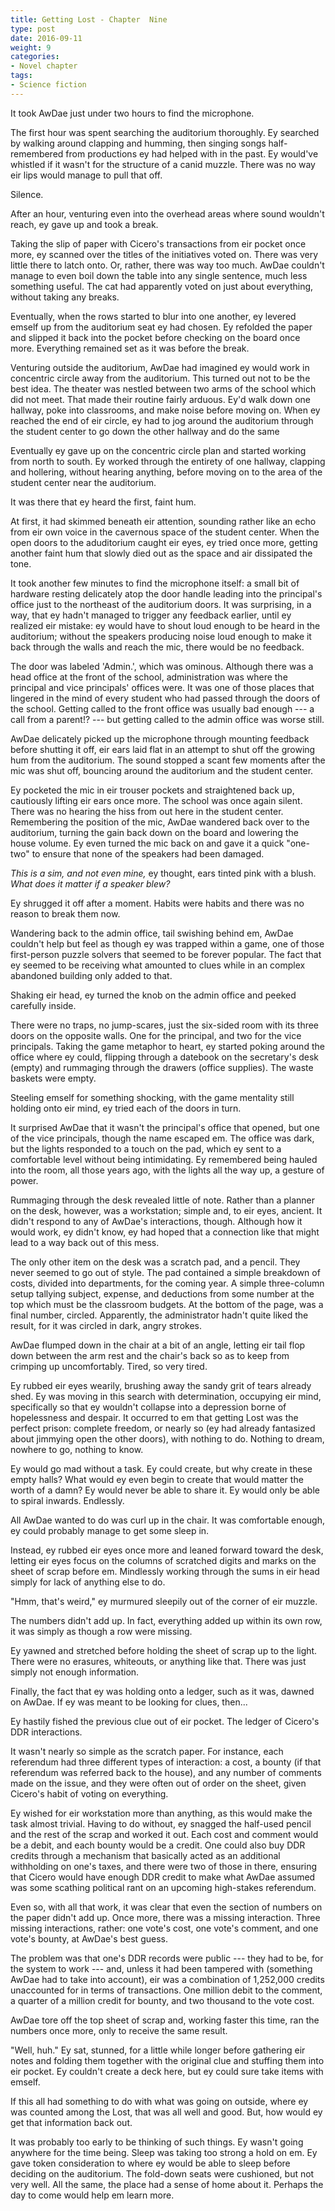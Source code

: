 ```yaml
---
title: Getting Lost - Chapter  Nine
type: post
date: 2016-09-11
weight: 9
categories:
- Novel chapter
tags:
- Science fiction
---
```


It took AwDae just under two hours to find the microphone.

The first hour was spent searching the auditorium thoroughly. Ey searched by walking around clapping and humming, then singing songs half-remembered from productions ey had helped with in the past. Ey would've whistled if it wasn't for the structure of a canid muzzle. There was no way eir lips would manage to pull that off.

Silence.

After an hour, venturing even into the overhead areas where sound wouldn't reach, ey gave up and took a break.

Taking the slip of paper with Cicero's transactions from eir pocket once more, ey scanned over the titles of the initiatives voted on. There was very little there to latch onto. Or, rather, there was way too much. AwDae couldn't manage to even boil down the table into any single sentence, much less something useful. The cat had apparently voted on just about everything, without taking any breaks.

Eventually, when the rows started to blur into one another, ey levered emself up from the auditorium seat ey had chosen. Ey refolded the paper and slipped it back into the pocket before checking on the board once more. Everything remained set as it was before the break.

Venturing outside the auditorium, AwDae had imagined ey would work in concentric circle away from the auditorium. This turned out not to be the best idea. The theater was nestled between two arms of the school which did not meet. That made their routine fairly arduous. Ey'd walk down one hallway, poke into classrooms, and make noise before moving on. When ey reached the end of eir circle, ey had to jog around the auditorium through the student center to go down the other hallway and do the same

Eventually ey gave up on the concentric circle plan and started working from north to south. Ey worked through the entirety of one hallway, clapping and hollering, without hearing anything, before moving on to the area of the student center near the auditorium.

It was there that ey heard the first, faint hum.

At first, it had skimmed beneath eir attention, sounding rather like an echo from eir own voice in the cavernous space of the student center. When the open doors to the aduditorium caught eir eyes, ey tried once more, getting another faint hum that slowly died out as the space and air dissipated the tone.

It took another few minutes to find the microphone itself: a small bit of hardware resting delicately atop the door handle leading into the principal's office just to the northeast of the auditorium doors. It was surprising, in a way, that ey hadn't managed to trigger any feedback earlier, until ey realized eir mistake: ey would have to shout loud enough to be heard in the auditorium; without the speakers producing noise loud enough to make it back through the walls and reach the mic, there would be no feedback.

The door was labeled 'Admin.', which was ominous. Although there was a head office at the front of the school, administration was where the principal and vice principals' offices were. It was one of those places that lingered in the mind of every student who had passed through the doors of the school. Getting called to the front office was usually bad enough --- a call from a parent!? --- but getting called to the admin office was worse still.

AwDae delicately picked up the microphone through mounting feedback before shutting it off, eir ears laid flat in an attempt to shut off the growing hum from the auditorium. The sound stopped a scant few moments after the mic was shut off, bouncing around the auditorium and the student center.

Ey pocketed the mic in eir trouser pockets and straightened back up, cautiously lifting eir ears once more. The school was once again silent. There was no hearing the hiss from out here in the student center. Remembering the position of the mic, AwDae wandered back over to the auditorium, turning the gain back down on the board and lowering the house volume. Ey even turned the mic back on and gave it a quick "one-two" to ensure that none of the speakers had been damaged.

*This is a sim, and not even mine,* ey thought, ears tinted pink with a blush. *What does it matter if a speaker blew?*

Ey shrugged it off after a moment. Habits were habits and there was no reason to break them now.

Wandering back to the admin office, tail swishing behind em, AwDae couldn't help but feel as though ey was trapped within a game, one of those first-person puzzle solvers that seemed to be forever popular. The fact that ey seemed to be receiving what amounted to clues while in an complex abandoned building only added to that.

Shaking eir head, ey turned the knob on the admin office and peeked carefully inside.

There were no traps, no jump-scares, just the six-sided room with its three doors on the opposite walls. One for the principal, and two for the vice principals. Taking the game metaphor to heart, ey started poking around the office where ey could, flipping through a datebook on the secretary's desk (empty) and rummaging through the drawers (office supplies). The waste baskets were empty.

Steeling emself for something shocking, with the game mentality still holding onto eir mind, ey tried each of the doors in turn.

It surprised AwDae that it wasn't the principal's office that opened, but one of the vice principals, though the name escaped em. The office was dark, but the lights responded to a touch on the pad, which ey sent to a comfortable level without being intimidating. Ey remembered being hauled into the room, all those years ago, with the lights all the way up, a gesture of power.

Rummaging through the desk revealed little of note. Rather than a planner on the desk, however, was a workstation; simple and, to eir eyes, ancient. It didn't respond to any of AwDae's interactions, though. Although how it would work, ey didn't know, ey had hoped that a connection like that might lead to a way back out of this mess.

The only other item on the desk was a scratch pad, and a pencil. They never seemed to go out of style. The pad contained a simple breakdown of costs, divided into departments, for the coming year. A simple three-column setup tallying subject, expense, and deductions from some number at the top which must be the classroom budgets. At the bottom of the page, was a final number, circled. Apparently, the administrator hadn't quite liked the result, for it was circled in dark, angry strokes.

AwDae flumped down in the chair at a bit of an angle, letting eir tail flop down between the arm rest and the chair's back so as to keep from crimping up uncomfortably. Tired, so very tired.

Ey rubbed eir eyes wearily, brushing away the sandy grit of tears already shed. Ey was moving in this search with determination, occupying eir mind, specifically so that ey wouldn't collapse into a depression borne of hopelessness and despair. It occurred to em that getting Lost was the perfect prison: complete freedom, or nearly so (ey had already fantasized about jimmying open the other doors), with nothing to do. Nothing to dream, nowhere to go, nothing to know.

Ey would go mad without a task. Ey could create, but why create in these empty halls? What would ey even begin to create that would matter the worth of a damn? Ey would never be able to share it. Ey would only be able to spiral inwards. Endlessly.

All AwDae wanted to do was curl up in the chair. It was comfortable enough, ey could probably manage to get some sleep in.

Instead, ey rubbed eir eyes once more and leaned forward toward the desk, letting eir eyes focus on the columns of scratched digits and marks on the sheet of scrap before em. Mindlessly working through the sums in eir head simply for lack of anything else to do.

"Hmm, that's weird," ey murmured sleepily out of the corner of eir muzzle.

The numbers didn't add up. In fact, everything added up within its own row, it was simply as though a row were missing.

Ey yawned and stretched before holding the sheet of scrap up to the light. There were no erasures, whiteouts, or anything like that. There was just simply not enough information.

Finally, the fact that ey was holding onto a ledger, such as it was, dawned on AwDae. If ey was meant to be looking for clues, then...

Ey hastily fished the previous clue out of eir pocket. The ledger of Cicero's DDR interactions.

It wasn't nearly so simple as the scratch paper. For instance, each referendum had three different types of interaction: a cost, a bounty (if that referendum was referred back to the house), and any number of comments made on the issue, and they were often out of order on the sheet, given Cicero's habit of voting on everything.

Ey wished for eir workstation more than anything, as this would make the task almost trivial. Having to do without, ey snagged the half-used pencil and the rest of the scrap and worked it out. Each cost and comment would be a debit, and each bounty would be a credit. One could also buy DDR credits through a mechanism that basically acted as an additional withholding on one's taxes, and there were two of those in there, ensuring that Cicero would have enough DDR credit to make what AwDae assumed was some scathing political rant on an upcoming high-stakes referendum.

Even so, with all that work, it was clear that even the section of numbers on the paper didn't add up. Once more, there was a missing interaction. Three missing interactions, rather: one vote's cost, one vote's comment, and one vote's bounty, at AwDae's best guess.

The problem was that one's DDR records were public --- they had to be, for the system to work --- and, unless it had been tampered with (something AwDae had to take into account), eir was a combination of 1,252,000 credits unaccounted for in terms of transactions. One million debit to the comment, a quarter of a million credit for bounty, and two thousand to the vote cost.

AwDae tore off the top sheet of scrap and, working faster this time, ran the numbers once more, only to receive the same result.

"Well, huh." Ey sat, stunned, for a little while longer before gathering eir notes and folding them together with the original clue and stuffing them into eir pocket. Ey couldn't create a deck here, but ey could sure take items with emself.

If this all had something to do with what was going on outside, where ey was counted among the Lost, that was all well and good. But, how would ey get that information back out.

It was probably too early to be thinking of such things. Ey wasn't going anywhere for the time being. Sleep was taking too strong a hold on em. Ey gave token consideration to where ey would be able to sleep before deciding on the auditorium. The fold-down seats were cushioned, but not very well. All the same, the place had a sense of home about it. Perhaps the day to come would help em learn more.
